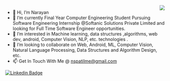 <img src="https://user-images.githubusercontent.com/20038775/125986173-3ac9fc5e-a8d2-4fc6-b526-bb6093f8adeb.gif" align="right">

-  👋  Hi, I’m Narayan 
-  🌱 I’m currently Final Year Computer Engineering Student Pursuing Software Engineering Internship @Softanic Solutions Private Limited and looking for Full Time Software Engineer opportunities.
-  👀 I’m interested in Machine learning, data structures ,algorithms, web dev, android, Computer Vision, NLP, etc. technologies .
-  💞️ I’m looking to collaborate on Web, Android, ML, Computer Vision, Natural Language Processing, Data Structures and Algorithm Design, etc.
-  📫 Get In Touch With Me @ nspatilme@gmail.com

<!---
Naaru-01/Naaru-01 is a ✨ special ✨ repository because its `README.md` (this file) appears on your GitHub profile.
You can click the Preview link to take a look at your changes.
--->


[![Linkedin Badge](https://img.shields.io/twitter/url?label=LinkedIn_Profile&logo=Linkedin&style=for-the-badge&url=https://www.linkedin.com/in/narayan-patil/)](https://www.linkedin.com/in/narayan-patil/) 



